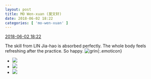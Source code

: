 ```yaml
---
layout: post
title: MO Wen-xuan (莫文轩)
date: 2018-06-02 18:22
categories: [ 'mo-wen-xuan' ]
---
```


<div class="weibo-info">
  <a href="https://weibo.com/6505418468/GjwrtdpB4">2018-06-02 18:22</a>
</div>

The skill from LIN Jia-hao is absorbed perfectly. The whole body feels refreshing after the practice. So happy. ![grin](https://img.t.sinajs.cn/t4/appstyle/expression/ext/normal/4d/2018new_huaixiao_org.png){:.emoticon}

<!-- more -->

<ul class="weibo-pic-list-1">
  <li class="weibo-pic">
    <a href="http://wx3.sinaimg.cn/mw690/0076g4wkgy1frx0a0mqlrj316o1kwnpd.jpg"><img src="http://wx3.sinaimg.cn/thumb150/0076g4wkgy1frx0a0mqlrj316o1kwnpd.jpg"/></a>
  </li>
  <li class="weibo-pic">
    <a href="http://wx4.sinaimg.cn/mw690/0076g4wkgy1frx0a35c9kj316o1kwnpd.jpg"><img src="http://wx4.sinaimg.cn/thumb150/0076g4wkgy1frx0a35c9kj316o1kwnpd.jpg"/></a>
  </li>
  <li class="weibo-pic">
    <a href="http://wx2.sinaimg.cn/mw690/0076g4wkgy1frx09y9x4oj316o1kwu0x.jpg"><img src="http://wx2.sinaimg.cn/thumb150/0076g4wkgy1frx09y9x4oj316o1kwu0x.jpg"/></a>
  </li>
</ul>
